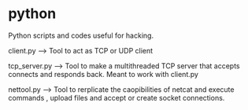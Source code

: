 # python
Python scripts and codes useful for hacking.

client.py --> Tool to act as TCP or UDP client


tcp_server.py --> Tool to make a multithreaded TCP server that accepts connects and responds back. Meant to work with client.py


nettool.py --> Tool to rerplicate the caopibilities of netcat and execute commands , upload files and accept or create socket connections.
